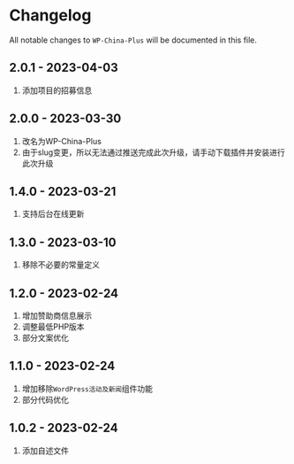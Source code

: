# Changelog

All notable changes to `WP-China-Plus` will be documented in this file.

## 2.0.1 - 2023-04-03

1. 添加项目的招募信息

## 2.0.0 - 2023-03-30

1. 改名为WP-China-Plus
2. 由于slug变更，所以无法通过推送完成此次升级，请手动下载插件并安装进行此次升级

## 1.4.0 - 2023-03-21

1. 支持后台在线更新

## 1.3.0 - 2023-03-10

1. 移除不必要的常量定义

## 1.2.0 - 2023-02-24

1. 增加赞助商信息展示
2. 调整最低PHP版本
3. 部分文案优化

## 1.1.0 - 2023-02-24

1. 增加移除`WordPress活动及新闻`组件功能
2. 部分代码优化

## 1.0.2 - 2023-02-24

1. 添加自述文件
